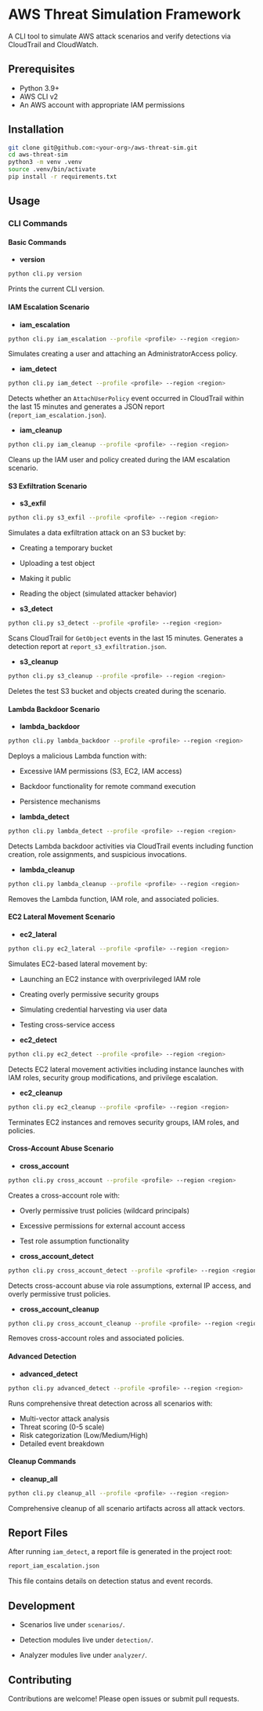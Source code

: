 # AWS Threat Simulation Framework

A CLI tool to simulate AWS attack scenarios and verify detections via CloudTrail and CloudWatch.

## Prerequisites

- Python 3.9+
- AWS CLI v2
- An AWS account with appropriate IAM permissions

## Installation

```bash
git clone git@github.com:<your-org>/aws-threat-sim.git
cd aws-threat-sim
python3 -m venv .venv
source .venv/bin/activate
pip install -r requirements.txt
```

## Usage

### CLI Commands

#### Basic Commands

* **version**
```bash
python cli.py version
```
Prints the current CLI version.

#### IAM Escalation Scenario

* **iam_escalation**
```bash
python cli.py iam_escalation --profile <profile> --region <region>
```
Simulates creating a user and attaching an AdministratorAccess policy.

* **iam_detect**
```bash
python cli.py iam_detect --profile <profile> --region <region>
```
Detects whether an `AttachUserPolicy` event occurred in CloudTrail within the last 15 minutes and generates a JSON report (`report_iam_escalation.json`).

* **iam_cleanup**
```bash
python cli.py iam_cleanup --profile <profile> --region <region>
```
Cleans up the IAM user and policy created during the IAM escalation scenario.

#### S3 Exfiltration Scenario

* **s3_exfil**
```bash
python cli.py s3_exfil --profile <profile> --region <region>
```
Simulates a data exfiltration attack on an S3 bucket by:
  * Creating a temporary bucket
  * Uploading a test object
  * Making it public
  * Reading the object (simulated attacker behavior)

* **s3_detect**
```bash
python cli.py s3_detect --profile <profile> --region <region>
```
Scans CloudTrail for `GetObject` events in the last 15 minutes. Generates a detection report at `report_s3_exfiltration.json`.

* **s3_cleanup**
```bash
python cli.py s3_cleanup --profile <profile> --region <region>
```
Deletes the test S3 bucket and objects created during the scenario.

#### Lambda Backdoor Scenario

* **lambda_backdoor**
```bash
python cli.py lambda_backdoor --profile <profile> --region <region>
```
Deploys a malicious Lambda function with:
  * Excessive IAM permissions (S3, EC2, IAM access)
  * Backdoor functionality for remote command execution
  * Persistence mechanisms

* **lambda_detect**
```bash
python cli.py lambda_detect --profile <profile> --region <region>
```
Detects Lambda backdoor activities via CloudTrail events including function creation, role assignments, and suspicious invocations.

* **lambda_cleanup**
```bash
python cli.py lambda_cleanup --profile <profile> --region <region>
```
Removes the Lambda function, IAM role, and associated policies.

#### EC2 Lateral Movement Scenario

* **ec2_lateral**
```bash
python cli.py ec2_lateral --profile <profile> --region <region>
```
Simulates EC2-based lateral movement by:
  * Launching an EC2 instance with overprivileged IAM role
  * Creating overly permissive security groups
  * Simulating credential harvesting via user data
  * Testing cross-service access

* **ec2_detect**
```bash
python cli.py ec2_detect --profile <profile> --region <region>
```
Detects EC2 lateral movement activities including instance launches with IAM roles, security group modifications, and privilege escalation.

* **ec2_cleanup**
```bash
python cli.py ec2_cleanup --profile <profile> --region <region>
```
Terminates EC2 instances and removes security groups, IAM roles, and policies.

#### Cross-Account Abuse Scenario

* **cross_account**
```bash
python cli.py cross_account --profile <profile> --region <region>
```
Creates a cross-account role with:
  * Overly permissive trust policies (wildcard principals)
  * Excessive permissions for external account access
  * Test role assumption functionality

* **cross_account_detect**
```bash
python cli.py cross_account_detect --profile <profile> --region <region>
```
Detects cross-account abuse via role assumptions, external IP access, and overly permissive trust policies.

* **cross_account_cleanup**
```bash
python cli.py cross_account_cleanup --profile <profile> --region <region>
```
Removes cross-account roles and associated policies.

#### Advanced Detection

* **advanced_detect**
```bash
python cli.py advanced_detect --profile <profile> --region <region>
```
Runs comprehensive threat detection across all scenarios with:
  * Multi-vector attack analysis
  * Threat scoring (0-5 scale)
  * Risk categorization (Low/Medium/High)
  * Detailed event breakdown

#### Cleanup Commands

* **cleanup_all**
```bash
python cli.py cleanup_all --profile <profile> --region <region>
```
Comprehensive cleanup of all scenario artifacts across all attack vectors.
## Report Files
After running `iam_detect`, a report file is generated in the project root:

```bash
report_iam_escalation.json
```
This file contains details on detection status and event records.

## Development

* Scenarios live under `scenarios/`.

* Detection modules live under `detection/`.

* Analyzer modules live under `analyzer/`.

## Contributing

Contributions are welcome! Please open issues or submit pull requests.
